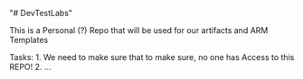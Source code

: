 "# DevTestLabs" 

This is a Personal (?) Repo that will be used for our artifacts and ARM Templates 


Tasks:
    1. We need to make sure that to make sure, no one has Access to this REPO!
    2. ...
